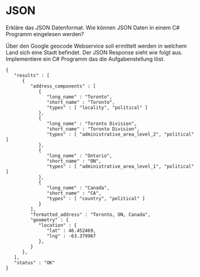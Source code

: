 # JSON

Erkläre das JSON Datenformat. Wie können JSON Daten in einem C# Programm eingelesen werden?

Über den Google geocode Webservice soll ermittelt werden in welchem Land sich eine Stadt befindet. Der JSON Response sieht wie folgt aus. Implementiere ein C# Programm das die Aufgabenstellung löst.

```
{
   "results" : [
      {
         "address_components" : [
            {
               "long_name" : "Toronto",
               "short_name" : "Toronto",
               "types" : [ "locality", "political" ]
            },
            {
               "long_name" : "Toronto Division",
               "short_name" : "Toronto Division",
               "types" : [ "administrative_area_level_2", "political" ]
            },
            {
               "long_name" : "Ontario",
               "short_name" : "ON",
               "types" : [ "administrative_area_level_1", "political" ]
            },
            {
               "long_name" : "Canada",
               "short_name" : "CA",
               "types" : [ "country", "political" ]
            }
         ],
         "formatted_address" : "Toronto, ON, Canada",
         "geometry" : {
            "location" : {
               "lat" : 46.452469,
               "lng" : -63.379967
            },
         }
      },
   ],
   "status" : "OK"
}
```